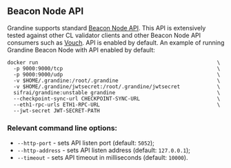 ## Beacon Node API

Grandine supports standard [Beacon Node API](https://ethereum.github.io/beacon-APIs/). This API is extensively tested against other CL validator clients and other Beacon Node API consumers such as [Vouch](https://github.com/attestantio/vouch). API is enabled by default. An example of running Grandine Beacon Node with API enabled by default:

```
docker run                                                          \
  -p 9000:9000/tcp                                                  \
  -p 9000:9000/udp                                                  \
  -v $HOME/.grandine:/root/.grandine                                \
  -v $HOME/.grandine/jwtsecret:/root/.grandine/jwtsecret            \
  sifrai/grandine:unstable grandine                                 \
  --checkpoint-sync-url CHECKPOINT-SYNC-URL                         \
  --eth1-rpc-urls ETH1-RPC-URL                                      \
  --jwt-secret JWT-SECRET-PATH
```

### Relevant command line options:

* `--http-port` - sets API listen port (default: `5052`);
* `--http-address` - sets API listen address (default: `127.0.0.1`);
* `--timeout` - sets API timeout in milliseconds (default: `10000`).
